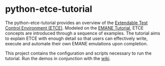 python-etce-tutorial
==

The python-etce-tutorial provides an overview of the [Extendable Test
Control Environment
(ETCE)](https://github.com/adjacentlink/python-etce).  Modeled on the
[EMANE Tutorial](https://github.com/adjacentlink/emane-tutorial), ETCE
concepts are introduced through a sequence of examples. The tutorial
aims to explain ETCE with enough detail so that users can effectively
write, execute and automate their own EMANE emulations upon completion.


This project contains the configuration and scripts necessary to run
the tutorial. Run the demos in conjunction with the
[wiki](https://github.com/adjacentlink/python-etce-tutorial/wiki).

